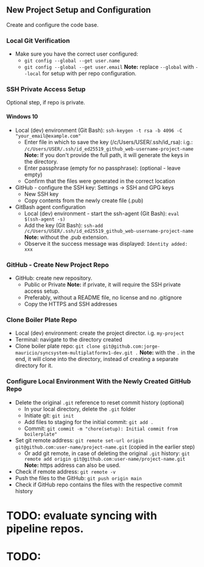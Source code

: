 ## New Project Setup and Configuration
Create and configure the code base.

### Local Git Verification
- Make sure you have the correct user configured:
  - `git config --global --get user.name`
  - `git config --global --get user.email`
  **Note:** replace `--global` with `--local` for setup with per repo configuration.

### SSH Private Access Setup
Optional step, if repo is private.

#### Windows 10
  - Local (dev) environment (Git Bash): `ssh-keygen -t rsa -b 4096 -C "your_email@example.com"`
    - Enter file in which to save the key (/c/Users/USER/.ssh/id_rsa): i.g.: `/c/Users/USER/.ssh/id_ed25519_github_web-username-project-name`
    **Note:** If you don't provide the full path, it will generate the keys in the directory. 
    - Enter passphrase (empty for no passphrase): (optional - leave empty)
    - Confirm that the files were generated in the correct location
  - GitHub - configure the SSH key: Settings -> SSH and GPG keys
    - New SSH key
    - Copy contents from the newly create file (.pub)
  - GitBash agent configuration
    - Local (dev) environment - start the ssh-agent (Git Bash): `eval $(ssh-agent -s)`
    - Add the key (Git Bash): `ssh-add /c/Users/USER/.ssh/id_ed25519_github_web-username-project-name`
    **Note:** without the .pub extension.
    - Observe it the success message was displayed: `Identity added: xxx`

### GitHub - Create New Project Repo
  - GitHub: create new repository.
    - Public or Private
    **Note:** if private, it will require the SSH private access setup.
    - Preferably, without a README file, no license and no .gitignore
    - Copy the HTTPS and SSH addresses

### Clone Boiler Plate Repo
- Local (dev) environment: create the project director. i.g. `my-project`
- Terminal: navigate to the directory created
- Clone boiler plate repo: `git clone git@github.com:jorge-mauricio/syncsystem-multiplatformv1-dev.git .`
**Note:** with the `.` in the end, it will clone into the directory, instead of creating a separate directory for it.

### Configure Local Environment With the Newly Created GitHub Repo
- Delete the original `.git` reference to reset commit history (optional)
  - In your local directory, delete the `.git` folder
  - Initiate git: `git init`
  - Add files to staging for the initial commit: `git add .`
  - Commit: `git commit -m "chore(setup): Initial commit from boilerplate"`
- Set git remote address: `git remote set-url origin git@github.com:user-name/project-name.git` (copied in the earlier step)
  - Or add git remote, in case of deleting the original `.git` history: `git remote add origin git@github.com:user-name/project-name.git`
**Note:** https address can also be used.
- Check if remote address: `git remote -v`
- Push the files to the GitHub: `git push origin main`
- Check if GitHub repo contains the files with the respective commit history


# TODO: evaluate syncing with pipeline repos.

# TODO:
<!-- 
TODO:
Estimated Traffic Levels as a Rough Guide:

    Under 10,000 daily visits: Docker Compose can typically handle this level of traffic, especially if the application architecture is relatively simple.
    10,000 - 100,000 daily visits: You might start encountering limitations with Docker Compose, especially if your application requires scalability, high availability, or complex deployments. Begin evaluating Kubernetes or similar solutions.
    Over 100,000 daily visits: At this scale, the benefits of Kubernetes become increasingly apparent. The need for auto-scaling, efficient resource utilization, and managing complex deployments likely necessitates a move to Kubernetes or a managed orchestration service. 
-->